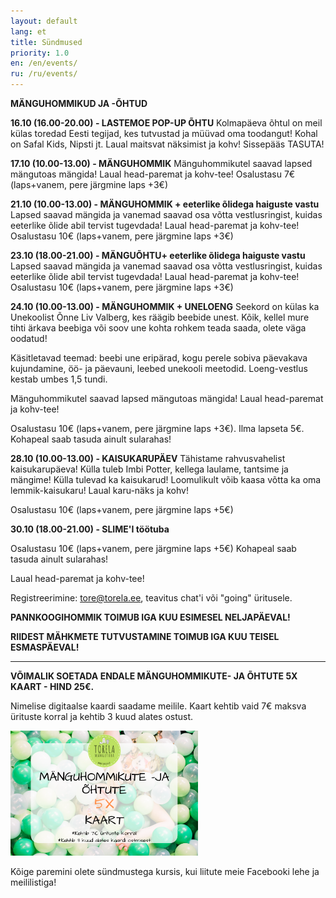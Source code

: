 ```yaml
---
layout: default
lang: et
title: Sündmused
priority: 1.0
en: /en/events/
ru: /ru/events/
---
```


**MÄNGUHOMMIKUD JA -ÕHTUD**


**16.10 (16.00-20.00) - LASTEMOE POP-UP ÕHTU**
Kolmapäeva õhtul on meil külas toredad Eesti tegijad, kes tutvustad ja müüvad oma toodangut! 
Kohal on Safal Kids, Nipsti jt. 
Laual maitsvat näksimist ja kohv! Sissepääs TASUTA! 


**17.10 (10.00-13.00) - MÄNGUHOMMIK**
Mänguhommikutel saavad lapsed mängutoas mängida! Laual head-paremat ja kohv-tee!
Osalustasu 7€ (laps+vanem, pere järgmine laps +3€)


**21.10 (10.00-13.00) - MÄNGUHOMMIK + eeterlike õlidega haiguste vastu**
Lapsed saavad mängida ja vanemad saavad osa võtta vestlusringist, kuidas eeterlike õlide abil tervist tugevdada! Laual head-paremat ja kohv-tee!
Osalustasu 10€ (laps+vanem, pere järgmine laps +3€)


**23.10 (18.00-21.00) - MÄNGUÕHTU+ eeterlike õlidega haiguste vastu**
Lapsed saavad mängida ja vanemad saavad osa võtta vestlusringist, kuidas eeterlike õlide abil tervist tugevdada! Laual head-paremat ja kohv-tee!
Osalustasu 10€ (laps+vanem, pere järgmine laps +3€)


**24.10 (10.00-13.00) - MÄNGUHOMMIK + UNELOENG**
Seekord on külas ka Unekoolist Õnne Liv Valberg, kes räägib beebide unest. Kõik, kellel mure tihti ärkava beebiga või soov une kohta rohkem teada saada, olete väga oodatud! 

Käsitletavad teemad: beebi une eripärad, kogu perele sobiva päevakava kujundamine, öö- ja päevauni, leebed unekooli meetodid.
Loeng-vestlus kestab umbes 1,5 tundi.

Mänguhommikutel saavad lapsed mängutoas mängida! Laual head-paremat ja kohv-tee!

Osalustasu 10€ (laps+vanem, pere järgmine laps +3€). Ilma lapseta 5€.
Kohapeal saab tasuda ainult sularahas!


**28.10 (10.00-13.00) - KAISUKARUPÄEV**
Tähistame rahvusvahelist kaisukarupäeva! Külla tuleb Imbi Potter, kellega laulame, tantsime ja mängime! 
Külla tulevad ka kaisukarud! Loomulikult võib kaasa võtta ka oma lemmik-kaisukaru! 
Laual karu-näks ja kohv!

Osalustasu 10€ (laps+vanem, pere järgmine laps +5€)

**30.10 (18.00-21.00) - SLIME'I töötuba**

Osalustasu 10€ (laps+vanem, pere järgmine laps +5€)
Kohapeal saab tasuda ainult sularahas!

Laual head-paremat ja kohv-tee!

Registreerimine: tore@torela.ee, teavitus chat'i või "going" üritusele. 




**PANNKOOGIHOMMIK TOIMUB IGA KUU ESIMESEL NELJAPÄEVAL!**

**RIIDEST MÄHKMETE TUTVUSTAMINE TOIMUB IGA KUU TEISEL ESMASPÄEVAL!**

***

**VÕIMALIK SOETADA ENDALE MÄNGUHOMMIKUTE- JA ÕHTUTE 5X KAART - HIND 25€.**

Nimelise digitaalse kaardi saadame meilile. Kaart kehtib vaid 7€ maksva ürituste korral ja kehtib 3 kuud alates ostust.

<img alt="5xkaart" src="5xkaart.png" height="200">

Kõige paremini olete sündmustega kursis, kui liitute meie Facebooki lehe ja meililistiga!
